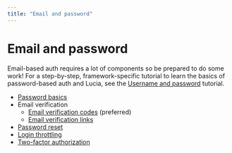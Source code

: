 ```yaml
---
title: "Email and password"
---
```


# Email and password

Email-based auth requires a lot of components so be prepared to do some work! For a step-by-step, framework-specific tutorial to learn the basics of password-based auth and Lucia, see the [Username and password](/tutorials/username-and-password) tutorial.

- [Password basics](/guides/email-and-password/basics)
- Email verification
  - [Email verification codes](/guides/email-and-password/email-verification-codes) (preferred)
  - [Email verification links](/guides/email-and-password/email-verification-links)
- [Password reset](/guides/email-and-password/password-reset)
- [Login throttling](/guides/email-and-password/login-throttling)
- [Two-factor authorization](/guides/email-and-password/2fa)
